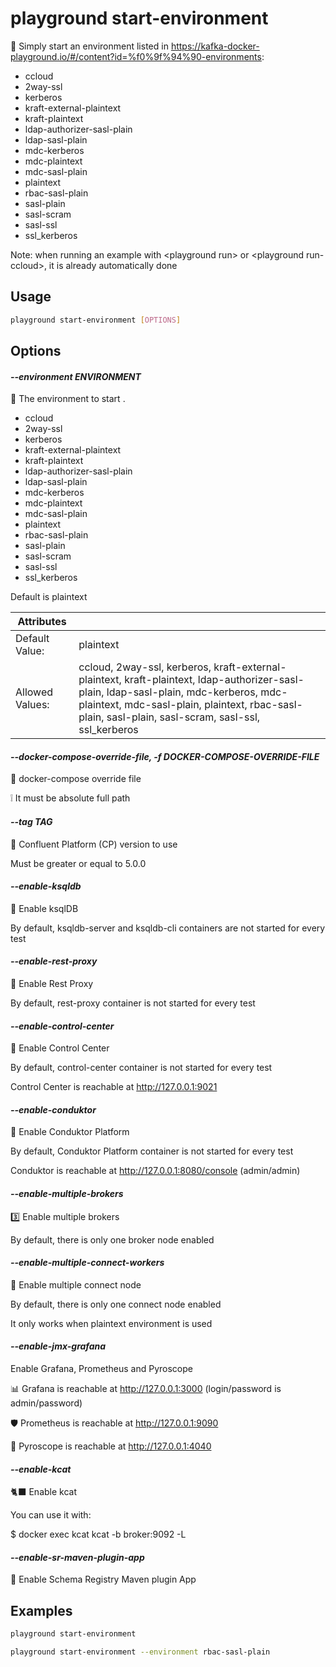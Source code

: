 # playground start-environment

🔐 Simply start an environment listed in https://kafka-docker-playground.io/#/content?id=%f0%9f%94%90-environments:  
  
- ccloud  
- 2way-ssl  
- kerberos  
- kraft-external-plaintext  
- kraft-plaintext  
- ldap-authorizer-sasl-plain  
- ldap-sasl-plain  
- mdc-kerberos  
- mdc-plaintext  
- mdc-sasl-plain  
- plaintext  
- rbac-sasl-plain  
- sasl-plain  
- sasl-scram  
- sasl-ssl  
- ssl_kerberos  
  
Note: when running an example with \<playground run\> or \<playground run-ccloud\>, it is already automatically done

## Usage

```bash
playground start-environment [OPTIONS]
```

## Options

#### *--environment ENVIRONMENT*

🔐 The environment to start .   
  
- ccloud  
- 2way-ssl  
- kerberos  
- kraft-external-plaintext  
- kraft-plaintext  
- ldap-authorizer-sasl-plain  
- ldap-sasl-plain  
- mdc-kerberos  
- mdc-plaintext  
- mdc-sasl-plain  
- plaintext  
- rbac-sasl-plain  
- sasl-plain  
- sasl-scram  
- sasl-ssl  
- ssl_kerberos  
  
Default is plaintext

| Attributes      | &nbsp;
|-----------------|-------------
| Default Value:  | plaintext
| Allowed Values: | ccloud, 2way-ssl, kerberos, kraft-external-plaintext, kraft-plaintext, ldap-authorizer-sasl-plain, ldap-sasl-plain, mdc-kerberos, mdc-plaintext, mdc-sasl-plain, plaintext, rbac-sasl-plain, sasl-plain, sasl-scram, sasl-ssl, ssl_kerberos

#### *--docker-compose-override-file, -f DOCKER-COMPOSE-OVERRIDE-FILE*

🔖 docker-compose override file  
  
❕ It must be absolute full path

#### *--tag TAG*

🎯 Confluent Platform (CP) version to use  
  
Must be greater or equal to 5.0.0

#### *--enable-ksqldb*

🚀 Enable ksqlDB  
  
By default, ksqldb-server and ksqldb-cli containers are not started for every test

#### *--enable-rest-proxy*

🧲 Enable Rest Proxy  
  
By default, rest-proxy container is not started for every test

#### *--enable-control-center*

💠 Enable Control Center  
  
By default, control-center container is not started for every test  
  
Control Center is reachable at http://127.0.0.1:9021

#### *--enable-conduktor*

🐺 Enable Conduktor Platform  
  
By default, Conduktor Platform container is not started for every test  
  
Conduktor is reachable at http://127.0.0.1:8080/console (admin/admin)

#### *--enable-multiple-brokers*

3️⃣ Enable multiple brokers  
  
By default, there is only one broker node enabled

#### *--enable-multiple-connect-workers*

🥉 Enable multiple connect node  
  
By default, there is only one connect node enabled  
  
It only works when plaintext environment is used

#### *--enable-jmx-grafana*

Enable Grafana, Prometheus and Pyroscope  
  
📊 Grafana is reachable at http://127.0.0.1:3000 (login/password is admin/password)  
  
🛡️ Prometheus is reachable at http://127.0.0.1:9090  
  
📛 Pyroscope is reachable at http://127.0.0.1:4040

#### *--enable-kcat*

🐈‍⬛ Enable kcat  
  
You can use it with:  
  
$ docker exec kcat kcat -b broker:9092 -L

#### *--enable-sr-maven-plugin-app*

🔰 Enable Schema Registry Maven plugin App

## Examples

```bash
playground start-environment
```

```bash
playground start-environment --environment rbac-sasl-plain
```



